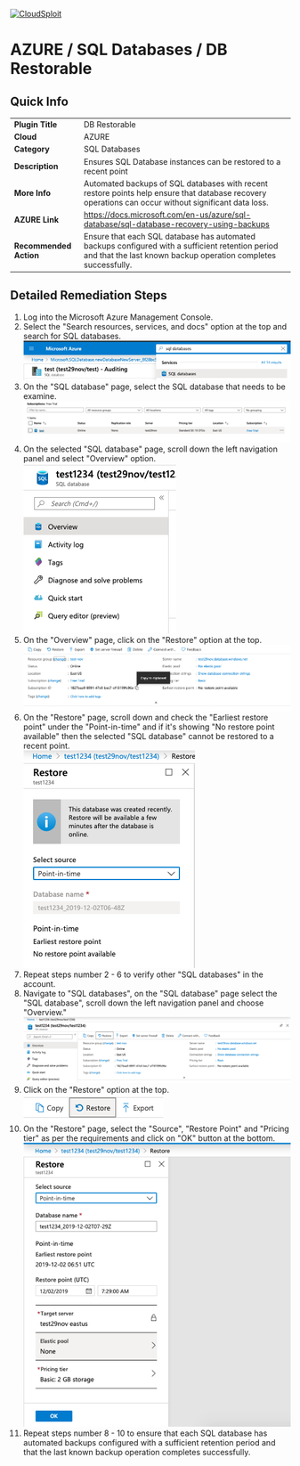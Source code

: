 [![CloudSploit](https://cloudsploit.com/img/logo-new-big-text-100.png "CloudSploit")](https://cloudsploit.com)

# AZURE / SQL Databases / DB Restorable

## Quick Info

| | |
|-|-|
| **Plugin Title** | DB Restorable |
| **Cloud** | AZURE |
| **Category** | SQL Databases |
| **Description** | Ensures SQL Database instances can be restored to a recent point |
| **More Info** | Automated backups of SQL databases with recent restore points help ensure that database recovery operations can occur without significant data loss. |
| **AZURE Link** | https://docs.microsoft.com/en-us/azure/sql-database/sql-database-recovery-using-backups |
| **Recommended Action** | Ensure that each SQL database has automated backups configured with a sufficient retention period and that the last known backup operation completes successfully. |

## Detailed Remediation Steps

1. Log into the Microsoft Azure Management Console.
2. Select the "Search resources, services, and docs" option at the top and search for SQL databases. </br> <img src="/resources/azure/sqldatabases/db-restorable/step2.png"/>
3. On the "SQL database" page, select the SQL database that needs to be examine.</br> <img src="/resources/azure/sqldatabases/db-restorable/step3.png"/>
4. On the selected "SQL database" page, scroll down the left navigation panel and select "Overview" option.</br> <img src="/resources/azure/sqldatabases/db-restorable/step4.png"/>
5. On the "Overview" page, click on the "Restore" option at the top.</br> <img src="/resources/azure/sqldatabases/db-restorable/step5.png"/>
6. On the "Restore" page, scroll down and check the "Earliest restore point" under the "Point-in-time" and if it's showing "No restore point available" then the selected "SQL database" cannot be restored to a recent point.</br> <img src="/resources/azure/sqldatabases/db-restorable/step6.png"/>
7. Repeat steps number 2 - 6 to verify other "SQL databases" in the account.</br>
8. Navigate to "SQL databases", on the "SQL database" page select the "SQL database", scroll down the left navigation panel and choose "Overview." </br> <img src="/resources/azure/sqldatabases/db-restorable/step8.png"/>
9. Click on the "Restore" option at the top. </br> <img src="/resources/azure/sqldatabases/db-restorable/step9.png"/>
10. On the "Restore" page, select the "Source", "Restore Point" and "Pricing tier" as per the requirements and click on "OK" button at the bottom.</br> <img src="/resources/azure/sqldatabases/db-restorable/step10.png"/>
11. Repeat steps number 8 - 10 to ensure that each SQL database has automated backups configured with a sufficient retention period and that the last known backup operation completes successfully.</br>

